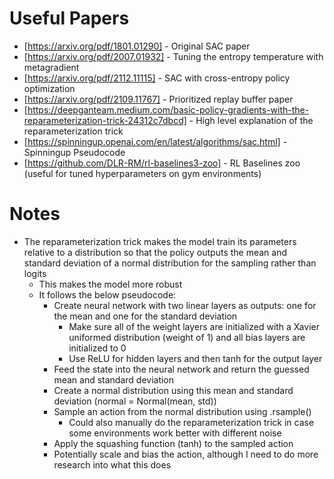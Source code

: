 # Useful Papers

- [https://arxiv.org/pdf/1801.01290] - Original SAC paper
- [https://arxiv.org/pdf/2007.01932] - Tuning the entropy temperature with metagradient
- [https://arxiv.org/pdf/2112.11115] - SAC with cross-entropy policy optimization
- [https://arxiv.org/pdf/2109.11767] - Prioritized replay buffer paper
- [https://deepganteam.medium.com/basic-policy-gradients-with-the-reparameterization-trick-24312c7dbcd] - High level explanation of the reparameterization trick
- [https://spinningup.openai.com/en/latest/algorithms/sac.html] - Spinningup Pseudocode
- [https://github.com/DLR-RM/rl-baselines3-zoo] - RL Baselines zoo (useful for tuned hyperparameters on gym environments)

# Notes

- The reparameterization trick makes the model train its parameters relative to a distribution so that the policy outputs the mean and standard deviation of a normal distribution for the sampling rather than logits
  - This makes the model more robust
  - It follows the below pseudocode:
    - Create neural network with two linear layers as outputs: one for the mean and one for the standard deviation
      - Make sure all of the weight layers are initialized with a Xavier uniformed distribution (weight of 1) and all bias layers are initialized to 0
      - Use ReLU for hidden layers and then tanh for the output layer
    - Feed the state into the neural network and return the guessed mean and standard deviation
    - Create a normal distribution using this mean and standard deviation (normal = Normal(mean, std))
    - Sample an action from the normal distribution using .rsample()
      - Could also manually do the reparameterization trick in case some environments work better with different noise
    - Apply the squashing function (tanh) to the sampled action
    - Potentially scale and bias the action, although I need to do more research into what this does

